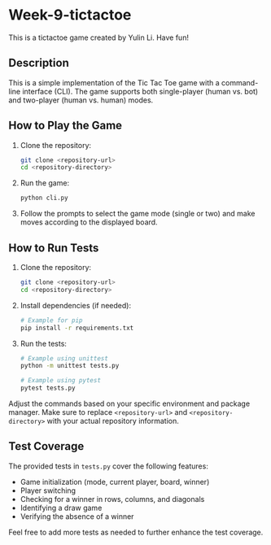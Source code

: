# Week-9-tictactoe

This is a tictactoe game created by Yulin Li.
Have fun!

## Description

This is a simple implementation of the Tic Tac Toe game with a command-line interface (CLI). The game supports both single-player (human vs. bot) and two-player (human vs. human) modes.

## How to Play the Game

1. Clone the repository:

    ```bash
    git clone <repository-url>
    cd <repository-directory>
    ```

2. Run the game:

    ```bash
    python cli.py
    ```

3. Follow the prompts to select the game mode (single or two) and make moves according to the displayed board.

## How to Run Tests

1. Clone the repository:

    ```bash
    git clone <repository-url>
    cd <repository-directory>
    ```

2. Install dependencies (if needed):

    ```bash
    # Example for pip
    pip install -r requirements.txt
    ```

3. Run the tests:

    ```bash
    # Example using unittest
    python -m unittest tests.py

    # Example using pytest
    pytest tests.py
    ```

Adjust the commands based on your specific environment and package manager. Make sure to replace `<repository-url>` and `<repository-directory>` with your actual repository information.

## Test Coverage

The provided tests in `tests.py` cover the following features:

- Game initialization (mode, current player, board, winner)
- Player switching
- Checking for a winner in rows, columns, and diagonals
- Identifying a draw game
- Verifying the absence of a winner

Feel free to add more tests as needed to further enhance the test coverage.